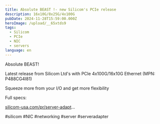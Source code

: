 ```yaml
---
title: Absolute BEAST !- new Silicom's PCIe release
description: 16x10G/8x25G/4x100G
pubDate: 2024-11-28T15:59:00.000Z
heroImage: /upload/__65xtds9
tags:
  - Silicom
  - PCIe
  - NIC
  - servers
language: en
---
```

Absolute BEAST!

Latest release from Silicom Ltd's with PCIe 4x100G/16x10G Ethernet (MPN: P488CG4I81)

Squeeze more from your I/O and get more flexibility

Full specs:

[silicom-usa.com/pr/server-adapt](https://www.silicom-usa.com/pr/server-adapt)...

#silicom #NIC #networking #server #serveradapter
